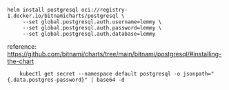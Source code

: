 
```
helm install postgresql oci://registry-1.docker.io/bitnamicharts/postgresql \
     --set global.postgresql.auth.username=lemmy \
     --set global.postgresql.auth.password=lemmy \
     --set global.postgresql.auth.database=lemmy
```
reference: https://github.com/bitnami/charts/tree/main/bitnami/postgresql/#installing-the-chart


```
    kubectl get secret --namespace default postgresql -o jsonpath="{.data.postgres-password}" | base64 -d
```
